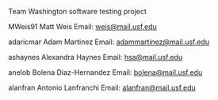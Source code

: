 Team Washington software testing project

MWeis91				Matt Weis   				Email: weis@mail.usf.edu

adaricmar   		Adam Martinez				Email: adammartinez@mail.usf.edu

ashaynes			Alexandra Haynes			Email: hsa@mail.usf.edu

anelob					Bolena Diaz-Hernandez		Email: bolena@mail.usf.edu

alanfran					Antonio Lanfranchi			Email: alanfran@mail.usf.edu
